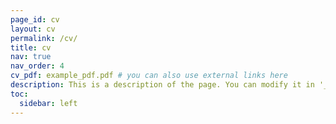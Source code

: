 ```yaml
---
page_id: cv
layout: cv
permalink: /cv/
title: cv
nav: true
nav_order: 4
cv_pdf: example_pdf.pdf # you can also use external links here
description: This is a description of the page. You can modify it in '_pages/cv.md'. You can also change or remove the top pdf download button.
toc:
  sidebar: left
---
```

